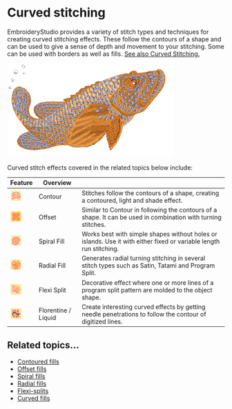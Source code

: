 # Curved stitching

EmbroideryStudio provides a variety of stitch types and techniques for creating curved stitching effects. These follow the contours of a shape and can be used to give a sense of depth and movement to your stitching. Some can be used with borders as well as fills. [See also Curved Stitching.](../../Decorative/curves/Curved_Stitching)

![CurvedStitchingSample.png](assets/CurvedStitchingSample.png)

Curved stitch effects covered in the related topics below include:

| Feature                                              | Overview            |                                                                                                                    |
| ---------------------------------------------------- | ------------------- | ------------------------------------------------------------------------------------------------------------------ |
| ![ContourFill.png](assets/ContourFill.png)           | Contour             | Stitches follow the contours of a shape, creating a contoured, light and shade effect.                             |
| ![Offset.png](assets/Offset.png)                     | Offset              | Similar to Contour in following the contours of a shape. It can be used in combination with turning stitches.      |
| ![SpiralFill.png](assets/SpiralFill.png)             | Spiral Fill         | Works best with simple shapes without holes or islands. Use it with either fixed or variable length run stitching. |
| ![RadialFill.png](assets/RadialFill.png)             | Radial Fill         | Generates radial turning stitching in several stitch types such as Satin, Tatami and Program Split.                |
| ![FlexiSplit.png](assets/FlexiSplit.png)             | Flexi Split         | Decorative effect where one or more lines of a program split pattern are molded to the object shape.               |
| ![FlorentineEffect.png](assets/FlorentineEffect.png) | Florentine / Liquid | Create interesting curved effects by getting needle penetrations to follow the contour of digitized lines.         |

## Related topics...

- [Contoured fills](../../Decorative/curves/Contoured_fills)
- [Offset fills](../../Decorative/curves/Offset_fills)
- [Spiral fills](../../Decorative/curves/Spiral_fills)
- [Radial fills](../../Decorative/curves/Radial_fills)
- [Flexi-splits](../../Decorative/curves/Flexi-splits)
- [Curved fills](../../Decorative/curves/Curved_fills)
